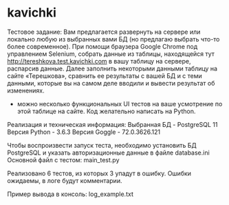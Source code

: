 # kavichki

Тестовое задание:
Вам предлагается развернуть на сервере или локально любую из выбранных вами БД (но предлагаю выбрать что-то более современное).
При помощи браузера Google Chrome под управлением Selenium, собрать данные из таблицы,
  находящейся тут http://tereshkova.test.kavichki.com в вашу таблицу на сервере, распарсив данные.
Далее заполнить некоторыми данными таблицу на сайте «Терешкова», сравнить ее результаты с вашей БД и с теми данными,
  которые вы на самом деле вводили и вывести результат об изменениях.
+ можно несколько функциональных UI тестов на ваше усмотрение по этой таблице на сайте.
Код желательно написать на Python.

Реализация и техническая информация:
Выбранная БД - PostgreSQL 11
Версия Python - 3.6.3
Версия Goggle - 72.0.3626.121

Чтобы воспроизвести запуск теста, необходимо установить БД PostgreSQL и указать авторизационные данные в файле database.ini
Основной файл с тестом: main_test.py

Реализовано 6 тестов, из которых 3 упадут в ошибку. Ошибки ожидаемы, в логе будут комментарии.

Пример вывода в консоль: log_example.txt
